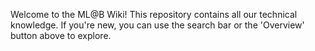 Welcome to the ML@B Wiki! This repository contains all our technical knowledge. If you're new, you can use the search bar or the 'Overview' button above to explore.